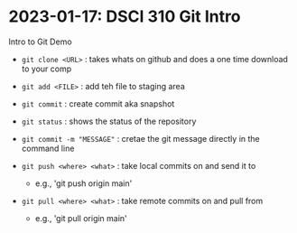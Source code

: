 # 2023-01-17: DSCI 310 Git Intro
Intro to Git Demo

- `git clone <URL>` : takes whats on github and does a one time download to your comp
- `git add <FILE>` : add teh file to staging area
- `git commit` : create commit aka snapshot
- `git status` : shows the status of the repository
- `git commit -m "MESSAGE"` : cretae the git message directly in the command line

- `git push <where> <what>` : take local commits on <what> and send it to <where>
    - e.g., 'git push origin main'
- `git pull <where> <what>` : take remote commits on <what> and pull from <where>
    - e.g., 'git pull origin main'
